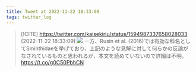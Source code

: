 ```yaml
---
title: Tweet at 2022-11-22 18:33:09
tags: twitter_log
---
```


> [!CITE] https://twitter.com/kaisekiriu/status/1594987337658028033 (2022-11-22 18:33:09)
> ![](https://twitter.com/kaisekiriu/status/1594987337658028033)
> 一方、Rusin et al. (2016)では有効な科名としてSminthidaeを挙げており、上記のような見解に対して何らかの反論がなされているものと思われるが、本文を読めていないので詳細は不明。
> https://t.co/g0C50PbhCN
